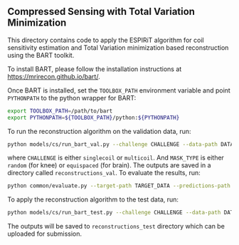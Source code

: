 ## Compressed Sensing with Total Variation Minimization

This directory contains code to apply the ESPIRiT algorithm for coil sensitivity
estimation and Total Variation minimization based reconstruction using the
BART toolkit.

To install BART, please follow the installation instructions at
https://mrirecon.github.io/bart/.

Once BART is installed, set the `TOOLBOX_PATH` environment variable and point
`PYTHONPATH` to the python wrapper for BART:

```bash
export TOOLBOX_PATH=/path/to/bart
export PYTHONPATH=${TOOLBOX_PATH}/python:${PYTHONPATH}
```

To run the reconstruction algorithm on the validation data, run:
```bash
python models/cs/run_bart_val.py --challenge CHALLENGE --data-path DATA --output-path reconstructions_val --reg-wt 0.01 --mask-type MASK_TYPE
```
where `CHALLENGE` is either `singlecoil` or `multicoil`. And `MASK_TYPE` is either `random` (for knee)
or `equispaced` (for brain). The outputs are saved in a directory called `reconstructions_val`. To 
evaluate the results, run:
```bash
python common/evaluate.py --target-path TARGET_DATA --predictions-path reconstructions_val --challenge CHALLENGE
```

To apply the reconstruction algorithm to the test data, run:
```bash
python models/cs/run_bart_test.py --challenge CHALLENGE --data-path DATA --output-path reconstructions_test
```
The outputs will be saved to `reconstructions_test` directory which can be uploaded for submission.

